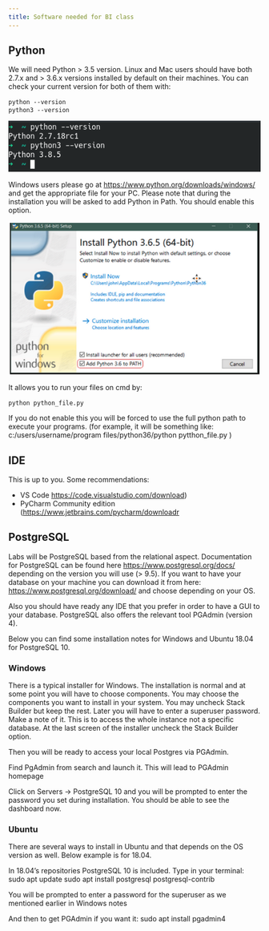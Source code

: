 ```yaml
---
title: Software needed for BI class
---
```

## Python

We will need Python > 3.5 version.
Linux and Mac users should have both 2.7.x and > 3.6.x versions installed by default on their machines. You can check your current version for both of them with:

```
python --version
python3 --version
```

![alt text](/pythonv.png)

Windows users please go at https://www.python.org/downloads/windows/ and get the appropriate file for your PC. Please note that during the installation you will be asked to add Python in Path. You should enable this option. 

![alt text](/pythonpath.png)

It allows you to run your files on cmd by: 

```
python python_file.py
```

If you do not enable this you will be forced to use the full python path to execute your programs. (for example, it will be something like: 
c:/users/username/program files/python36/python pytthon_file.py )

## IDE 

This is up to you. Some recommendations:
- VS Code https://code.visualstudio.com/download)
- PyCharm Community edition (https://www.jetbrains.com/pycharm/downloadr

## PostgreSQL 

Labs will be PostgreSQL based from the relational aspect. Documentation for PostgreSQL can be found here https://www.postgresql.org/docs/ depending on the version you will use (> 9.5). 
If you want to have your database on your machine you can download it from here: 
https://www.postgresql.org/download/ and choose depending on your OS.


Also you should have ready any IDE that you prefer in order to have a GUI to your database. PostgreSQL also offers the relevant tool PGAdmin (version 4). 

Below you can find some installation notes for Windows and Ubuntu 18.04 for PostgreSQL 10.


### Windows 

There is a typical installer for Windows. The installation is normal and at some point you will have to choose components. You may choose the components you want to install in your system. You may uncheck Stack Builder but keep the rest. 
Later you will have to enter a superuser password. Make a note of it. This is to access the whole instance not a specific database. At the last screen of the installer uncheck the Stack Builder option. 

Then you will be ready to access your local Postgres via PGAdmin. 

Find PgAdmin from search and launch it. This will lead to PGAdmin homepage

Click on Servers -> PostgreSQL 10 and you will be prompted to enter the password you set during installation. You should be able to see the dashboard now.

### Ubuntu

There are several ways to install in Ubuntu and that depends on the OS version as well. 
Below example is for 18.04. 

In 18.04’s repositories PostgreSQL 10 is included. 
Type in your terminal:
sudo apt update
sudo apt install postgresql postgresql-contrib

You will be prompted to enter a password for the superuser as we mentioned earlier in Windows notes


And then to get PGAdmin if you want it:
sudo apt install pgadmin4
